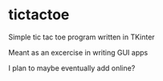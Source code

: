 # tictactoe

Simple tic tac toe program written in TKinter

Meant as an excercise in writing GUI apps

I plan to maybe eventually add online?
